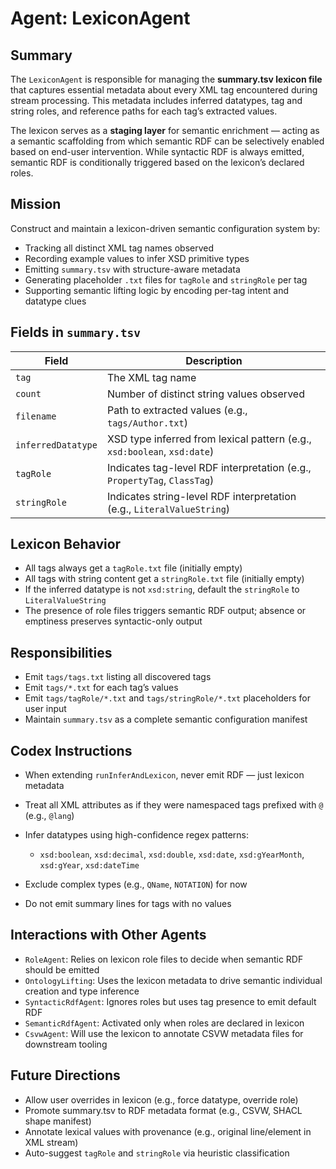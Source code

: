 
# Agent: LexiconAgent

## Summary

The `LexiconAgent` is responsible for managing the **summary.tsv lexicon file** that captures essential metadata about every XML tag encountered during stream processing. This metadata includes inferred datatypes, tag and string roles, and reference paths for each tag’s extracted values.

The lexicon serves as a **staging layer** for semantic enrichment — acting as a semantic scaffolding from which semantic RDF can be selectively enabled based on end-user intervention. While syntactic RDF is always emitted, semantic RDF is conditionally triggered based on the lexicon’s declared roles.

## Mission

Construct and maintain a lexicon-driven semantic configuration system by:

* Tracking all distinct XML tag names observed
* Recording example values to infer XSD primitive types
* Emitting `summary.tsv` with structure-aware metadata
* Generating placeholder `.txt` files for `tagRole` and `stringRole` per tag
* Supporting semantic lifting logic by encoding per-tag intent and datatype clues

## Fields in `summary.tsv`

| Field              | Description                                                              |
| ------------------ | ------------------------------------------------------------------------ |
| `tag`              | The XML tag name                                                         |
| `count`            | Number of distinct string values observed                                |
| `filename`         | Path to extracted values (e.g., `tags/Author.txt`)                       |
| `inferredDatatype` | XSD type inferred from lexical pattern (e.g., `xsd:boolean`, `xsd:date`) |
| `tagRole`          | Indicates tag-level RDF interpretation (e.g., `PropertyTag`, `ClassTag`) |
| `stringRole`       | Indicates string-level RDF interpretation (e.g., `LiteralValueString`)   |

## Lexicon Behavior

* All tags always get a `tagRole.txt` file (initially empty)
* All tags with string content get a `stringRole.txt` file (initially empty)
* If the inferred datatype is not `xsd:string`, default the `stringRole` to `LiteralValueString`
* The presence of role files triggers semantic RDF output; absence or emptiness preserves syntactic-only output

## Responsibilities

* Emit `tags/tags.txt` listing all discovered tags
* Emit `tags/*.txt` for each tag’s values
* Emit `tags/tagRole/*.txt` and `tags/stringRole/*.txt` placeholders for user input
* Maintain `summary.tsv` as a complete semantic configuration manifest

## Codex Instructions

* When extending `runInferAndLexicon`, never emit RDF — just lexicon metadata
* Treat all XML attributes as if they were namespaced tags prefixed with `@` (e.g., `@lang`)
* Infer datatypes using high-confidence regex patterns:

  * `xsd:boolean`, `xsd:decimal`, `xsd:double`, `xsd:date`, `xsd:gYearMonth`, `xsd:gYear`, `xsd:dateTime`
* Exclude complex types (e.g., `QName`, `NOTATION`) for now
* Do not emit summary lines for tags with no values

## Interactions with Other Agents

* `RoleAgent`: Relies on lexicon role files to decide when semantic RDF should be emitted
* `OntologyLifting`: Uses the lexicon metadata to drive semantic individual creation and type inference
* `SyntacticRdfAgent`: Ignores roles but uses tag presence to emit default RDF
* `SemanticRdfAgent`: Activated only when roles are declared in lexicon
* `CsvwAgent`: Will use the lexicon to annotate CSVW metadata files for downstream tooling

## Future Directions

* Allow user overrides in lexicon (e.g., force datatype, override role)
* Promote summary.tsv to RDF metadata format (e.g., CSVW, SHACL shape manifest)
* Annotate lexical values with provenance (e.g., original line/element in XML stream)
* Auto-suggest `tagRole` and `stringRole` via heuristic classification
